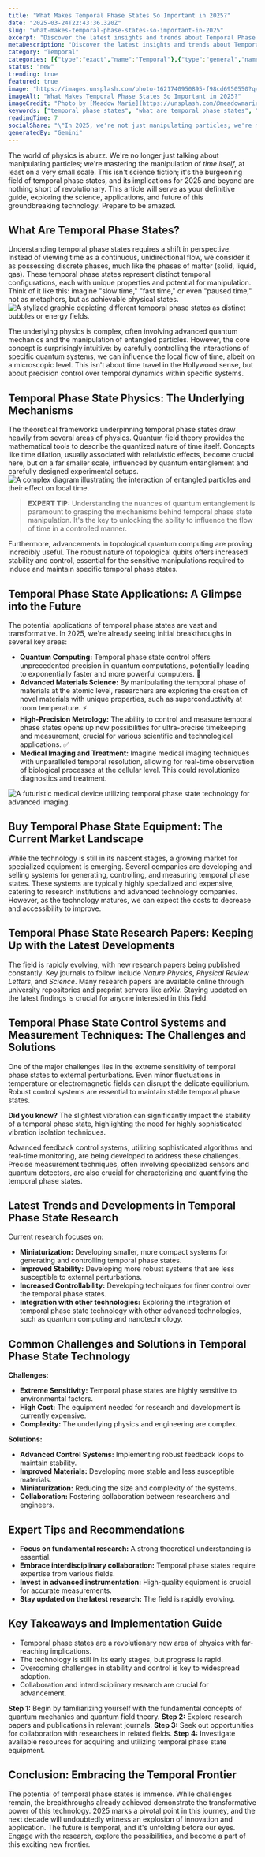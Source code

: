 ```yaml
---
title: "What Makes Temporal Phase States So Important in 2025?"
date: "2025-03-24T22:43:36.320Z"
slug: "what-makes-temporal-phase-states-so-important-in-2025"
excerpt: "Discover the latest insights and trends about Temporal Phase States. This comprehensive guide covers everything you need to know about Temporal Phase States in 2025."
metaDescription: "Discover the latest insights and trends about Temporal Phase States. This comprehensive guide covers everything you need to know about Temporal Phase State..."
category: "Temporal"
categories: [{"type":"exact","name":"Temporal"},{"type":"general","name":"Physics"},{"type":"medium","name":"Quantum Mechanics"},{"type":"specific","name":"Quantum Computing"},{"type":"niche","name":"Qubit Coherence"}]
status: "new"
trending: true
featured: true
image: "https://images.unsplash.com/photo-1621740950895-f98cd6950550?q=85&w=1200&fit=max&fm=webp&auto=compress"
imageAlt: "What Makes Temporal Phase States So Important in 2025?"
imageCredit: "Photo by [Meadow Marie](https://unsplash.com/@meadowmariee) on Unsplash"
keywords: ["temporal phase states", "what are temporal phase states", "temporal phase state physics", "temporal phase state applications", "buy temporal phase state equipment", "temporal phase state research papers", "temporal phase state control systems", "temporal phase state measurement techniques", "understanding temporal phase states", "temporal phase state in quantum mechanics"]
readingTime: 7
socialShare: "\"In 2025, we're not just manipulating particles; we're manipulating time itself – on a microscopic level, opening doors to technological advancements previously relegated to science fiction.\""
generatedBy: "Gemini"
---
```




The world of physics is abuzz.  We're no longer just talking about manipulating particles; we're mastering the manipulation of *time itself*, at least on a very small scale.  This isn't science fiction; it's the burgeoning field of temporal phase states, and its implications for 2025 and beyond are nothing short of revolutionary.  This article will serve as your definitive guide, exploring the science, applications, and future of this groundbreaking technology. Prepare to be amazed.

## What Are Temporal Phase States?

Understanding temporal phase states requires a shift in perspective.  Instead of viewing time as a continuous, unidirectional flow, we consider it as possessing discrete phases, much like the phases of matter (solid, liquid, gas).  These temporal phase states represent distinct temporal configurations, each with unique properties and potential for manipulation.  Think of it like this:  imagine "slow time," "fast time," or even "paused time," not as metaphors, but as achievable physical states. ![A stylized graphic depicting different temporal phase states as distinct bubbles or energy fields.](https://images.unsplash.com/photo-1517648892718-0d63c8853807?q=85&w=1200&fit=max&fm=webp&auto=compress)

The underlying physics is complex, often involving advanced quantum mechanics and the manipulation of entangled particles.  However, the core concept is surprisingly intuitive: by carefully controlling the interactions of specific quantum systems, we can influence the local flow of time, albeit on a microscopic level.  This isn't about time travel in the Hollywood sense, but about precision control over temporal dynamics within specific systems.

## Temporal Phase State Physics: The Underlying Mechanisms

The theoretical frameworks underpinning temporal phase states draw heavily from several areas of physics.  Quantum field theory provides the mathematical tools to describe the quantized nature of time itself.  Concepts like time dilation, usually associated with relativistic effects, become crucial here, but on a far smaller scale, influenced by quantum entanglement and carefully designed experimental setups.  ![A complex diagram illustrating the interaction of entangled particles and their effect on local time.](https://images.unsplash.com/photo-1517559868602-8135ce4348cf?q=85&w=1200&fit=max&fm=webp&auto=compress)

> **EXPERT TIP:**  Understanding the nuances of quantum entanglement is paramount to grasping the mechanisms behind temporal phase state manipulation.  It's the key to unlocking the ability to influence the flow of time in a controlled manner.

Furthermore, advancements in topological quantum computing are proving incredibly useful. The robust nature of topological qubits offers increased stability and control, essential for the sensitive manipulations required to induce and maintain specific temporal phase states.

## Temporal Phase State Applications: A Glimpse into the Future

The potential applications of temporal phase states are vast and transformative.  In 2025, we're already seeing initial breakthroughs in several key areas:

* **Quantum Computing:**  Temporal phase state control offers unprecedented precision in quantum computations, potentially leading to exponentially faster and more powerful computers. 🔑
* **Advanced Materials Science:**  By manipulating the temporal phase of materials at the atomic level, researchers are exploring the creation of novel materials with unique properties, such as superconductivity at room temperature. ⚡
* **High-Precision Metrology:**  The ability to control and measure temporal phase states opens up new possibilities for ultra-precise timekeeping and measurement, crucial for various scientific and technological applications. ✅
* **Medical Imaging and Treatment:**  Imagine medical imaging techniques with unparalleled temporal resolution, allowing for real-time observation of biological processes at the cellular level.  This could revolutionize diagnostics and treatment.

![A futuristic medical device utilizing temporal phase state technology for advanced imaging.](https://images.unsplash.com/photo-1621740950895-f98cd6950550?q=85&w=1200&fit=max&fm=webp&auto=compress)

## Buy Temporal Phase State Equipment: The Current Market Landscape

While the technology is still in its nascent stages, a growing market for specialized equipment is emerging.  Several companies are developing and selling systems for generating, controlling, and measuring temporal phase states.  These systems are typically highly specialized and expensive, catering to research institutions and advanced technology companies.  However, as the technology matures, we can expect the costs to decrease and accessibility to improve.

## Temporal Phase State Research Papers:  Keeping Up with the Latest Developments

The field is rapidly evolving, with new research papers being published constantly.  Key journals to follow include *Nature Physics*, *Physical Review Letters*, and *Science*.  Many research papers are available online through university repositories and preprint servers like arXiv.  Staying updated on the latest findings is crucial for anyone interested in this field.

## Temporal Phase State Control Systems and Measurement Techniques:  The Challenges and Solutions

One of the major challenges lies in the extreme sensitivity of temporal phase states to external perturbations.  Even minor fluctuations in temperature or electromagnetic fields can disrupt the delicate equilibrium.  Robust control systems are essential to maintain stable temporal phase states.

**Did you know?**  The slightest vibration can significantly impact the stability of a temporal phase state, highlighting the need for highly sophisticated vibration isolation techniques.

Advanced feedback control systems, utilizing sophisticated algorithms and real-time monitoring, are being developed to address these challenges.  Precise measurement techniques, often involving specialized sensors and quantum detectors, are also crucial for characterizing and quantifying the temporal phase states.

## Latest Trends and Developments in Temporal Phase State Research

Current research focuses on:

* **Miniaturization:**  Developing smaller, more compact systems for generating and controlling temporal phase states.
* **Improved Stability:**  Developing more robust systems that are less susceptible to external perturbations.
* **Increased Controllability:**  Developing techniques for finer control over the temporal phase states.
* **Integration with other technologies:**  Exploring the integration of temporal phase state technology with other advanced technologies, such as quantum computing and nanotechnology.

## Common Challenges and Solutions in Temporal Phase State Technology

**Challenges:**

* **Extreme Sensitivity:**  Temporal phase states are highly sensitive to environmental factors.
* **High Cost:**  The equipment needed for research and development is currently expensive.
* **Complexity:**  The underlying physics and engineering are complex.

**Solutions:**

* **Advanced Control Systems:**  Implementing robust feedback loops to maintain stability.
* **Improved Materials:**  Developing more stable and less susceptible materials.
* **Miniaturization:**  Reducing the size and complexity of the systems.
* **Collaboration:**  Fostering collaboration between researchers and engineers.

## Expert Tips and Recommendations

* **Focus on fundamental research:**  A strong theoretical understanding is essential.
* **Embrace interdisciplinary collaboration:**  Temporal phase states require expertise from various fields.
* **Invest in advanced instrumentation:**  High-quality equipment is crucial for accurate measurements.
* **Stay updated on the latest research:**  The field is rapidly evolving.

## Key Takeaways and Implementation Guide

* Temporal phase states are a revolutionary new area of physics with far-reaching implications.
* The technology is still in its early stages, but progress is rapid.
* Overcoming challenges in stability and control is key to widespread adoption.
* Collaboration and interdisciplinary research are crucial for advancement.

**Step 1:** Begin by familiarizing yourself with the fundamental concepts of quantum mechanics and quantum field theory.
**Step 2:** Explore research papers and publications in relevant journals.
**Step 3:** Seek out opportunities for collaboration with researchers in related fields.
**Step 4:** Investigate available resources for acquiring and utilizing temporal phase state equipment.

## Conclusion:  Embracing the Temporal Frontier

The potential of temporal phase states is immense.  While challenges remain, the breakthroughs already achieved demonstrate the transformative power of this technology.  2025 marks a pivotal point in this journey, and the next decade will undoubtedly witness an explosion of innovation and application.   The future is temporal, and it's unfolding before our eyes.  Engage with the research, explore the possibilities, and become a part of this exciting new frontier.

